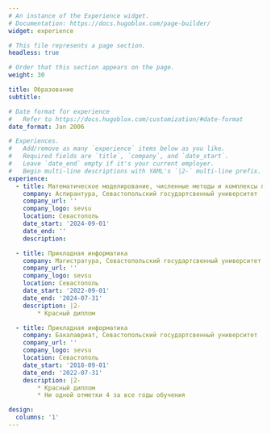 ```yaml
---
# An instance of the Experience widget.
# Documentation: https://docs.hugoblox.com/page-builder/
widget: experience

# This file represents a page section.
headless: true

# Order that this section appears on the page.
weight: 30

title: Образование
subtitle:

# Date format for experience
#   Refer to https://docs.hugoblox.com/customization/#date-format
date_format: Jan 2006

# Experiences.
#   Add/remove as many `experience` items below as you like.
#   Required fields are `title`, `company`, and `date_start`.
#   Leave `date_end` empty if it's your current employer.
#   Begin multi-line descriptions with YAML's `|2-` multi-line prefix.
experience:
  - title: Математическое моделирование, численные методы и комплексы программ
    company: Аспирантура, Севастопольский государтсвенный университет
    company_url: ''
    company_logo: sevsu
    location: Севастополь
    date_start: '2024-09-01'
    date_end: ''
    description:

  - title: Прикладная информатика
    company: Магистратура, Севастопольский государтсвенный университет
    company_url: ''
    company_logo: sevsu
    location: Севастополь
    date_start: '2022-09-01'
    date_end: '2024-07-31'
    description: |2-
        * Красный диплом

  - title: Прикладная информатика
    company: Бакалавриат, Севастопольский государтсвенный университет
    company_url: ''
    company_logo: sevsu
    location: Севастополь
    date_start: '2018-09-01'
    date_end: '2022-07-31'
    description: |2-
        * Красный диплом
        * Ни одной отметки 4 за все годы обучения

design:
  columns: '1'
---
```


